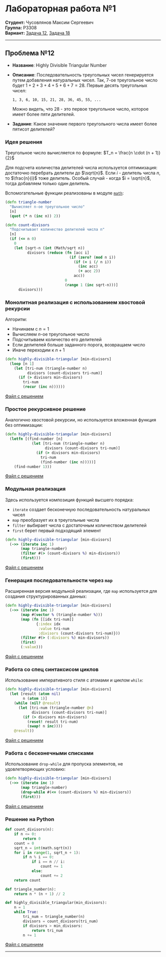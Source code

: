 # Лабораторная работа №1

**Студент:** Чусовлянов Максим Сергеевич  
**Группа:** P3308  
**Вариант:** [Задача 12](https://projecteuler.net/problem=12), [Задача 18](https://projecteuler.net/problem=18)

---

## Проблема №12

- **Название**: Highly Divisible Triangular Number

- **Описание**: Последовательность треугольных чисел генерируется путем добавления натуральных чисел. Так, $7$-ое треугольное число будет $1 + 2 + 3 + 4 + 5 + 6 + 7 = 28$. Первые десять треугольных чисел:

  ```
  1, 3, 6, 10, 15, 21, 28, 36, 45, 55, ...
  ```

  Можно видеть, что $28$ - это первое треугольное число, которое имеет более пяти делителей.

- **Задание**: Какое значение первого треугольного числа имеет более пятисот делителей?

### Идея решения

Треугольное число вычисляется по формуле: $T_n = \frac{n \cdot (n + 1)}{2}$

Для подсчета количества делителей числа используется оптимизация: достаточно перебрать делители до $\sqrt{n}$. Если $i$ - делитель числа $n$, то $\frac{n}{i}$ тоже делитель. Особый случай - когда $i = \sqrt{n}$, тогда добавляем только один делитель.

Вспомогательные функции реализованы в модуле [`math`](/src/itmo_fp_lab1/util/math.clj):

```clj
(defn triangle-number
  "Вычисляет n-ое треугольное число"
  [n]
  (quot (* n (inc n)) 2))
```

```clj
(defn count-divisors
  "Подсчитывает количество делителей числа n"
  [n]
  (if (<= n 0)
    0
    (let [sqrt-n (int (Math/sqrt n))
          divisors (reduce (fn [acc i]
                             (if (zero? (mod n i))
                               (if (= i (/ n i))
                                 (inc acc)
                                 (+ acc 2))
                               acc))
                           0
                           (range 1 (inc sqrt-n)))]
      divisors)))
```

### Монолитная реализация с использованием хвостовой рекурсии

Алгоритм:
- Начинаем с $n = 1$
- Вычисляем $n$-ое треугольное число
- Подсчитываем количество его делителей
- Если делителей больше заданного порога, возвращаем число
- Иначе переходим к $n + 1$

```clj
(defn highly-divisible-triangular [min-divisors]
  (loop [n 1]
    (let [tri-num (triangle-number n)
          divisors (count-divisors tri-num)]
      (if (> divisors min-divisors)
        tri-num
        (recur (inc n))))))
```

[Файл с решением](/src/itmo_fp_lab1/task12/tail_rec.clj)

### Простое рекурсивное решение

Аналогично хвостовой рекурсии, но используется вложенная функция без оптимизации:

```clj
(defn highly-divisible-triangular [min-divisors]
  (letfn [(find-number [n]
            (let [tri-num (triangle-number n)
                  divisors (count-divisors tri-num)]
              (if (> divisors min-divisors)
                tri-num
                (find-number (inc n)))))]
    (find-number 1)))
```

[Файл с решением](/src/itmo_fp_lab1/task12/simple_rec.clj)

### Модульная реализация

Здесь используется композиция функций высшего порядка:
- `iterate` создает бесконечную последовательность натуральных чисел
- `map` преобразует их в треугольные числа
- `filter` выбирает числа с достаточным количеством делителей
- `first` берет первый подходящий элемент

```clj
(defn highly-divisible-triangular [min-divisors]
  (->> (iterate inc 1)
       (map triangle-number)
       (filter #(> (count-divisors %) min-divisors))
       (first)))
```

[Файл с решением](/src/itmo_fp_lab1/task12/module.clj)

### Генерация последовательности через `map`

Расширенная версия модульной реализации, где `map` используется для создания структурированных данных:

```clj
(defn highly-divisible-triangular [min-divisors]
  (->> (iterate inc 1)
       (map #(vector % (triangle-number %)))
       (map (fn [[idx tri-num]] 
              {:index idx 
               :value tri-num 
               :divisors (count-divisors tri-num)}))
       (filter #(> (:divisors %) min-divisors))
       (first)
       (:value)))
```

[Файл с решением](/src/itmo_fp_lab1/task12/map.clj)

### Работа со спец синтаксисом циклов

Использование императивного стиля с атомами и циклом `while`:

```clj
(defn highly-divisible-triangular [min-divisors]
  (let [result (atom nil)
        n (atom 1)]
    (while (nil? @result)
      (let [tri-num (triangle-number @n)
            divisors (count-divisors tri-num)]
        (if (> divisors min-divisors)
          (reset! result tri-num)
          (swap! n inc))))
    @result))
```

[Файл с решением](/src/itmo_fp_lab1/task12/cycles.clj)

### Работа с бесконечными списками

Использование `drop-while` для пропуска элементов, не удовлетворяющих условию:

```clj
(defn highly-divisible-triangular [min-divisors]
  (->> (iterate inc 1)
       (map triangle-number)
       (drop-while #(<= (count-divisors %) min-divisors))
       (first)))
```

[Файл с решением](/src/itmo_fp_lab1/task12/inf_seq.clj)

### Решение на Python

```python
def count_divisors(n):
    if n <= 0:
        return 0
    count = 0
    sqrt_n = int(math.sqrt(n))
    for i in range(1, sqrt_n + 1):
        if n % i == 0:
            if i == n // i:
                count += 1
            else:
                count += 2
    return count

def triangle_number(n):
    return n * (n + 1) // 2

def highly_divisible_triangular(min_divisors):
    n = 1
    while True:
        tri_num = triangle_number(n)
        divisors = count_divisors(tri_num)
        if divisors > min_divisors:
            return tri_num
        n += 1
```

[Файл с решением](/py/task12.py)

---

